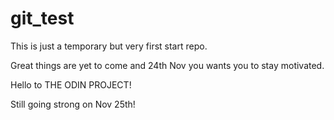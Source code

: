 # git_test

This is just a temporary but very first start repo.

Great things are yet to come and 24th Nov you wants you to stay motivated.

Hello to THE ODIN PROJECT!

Still going strong on Nov 25th!